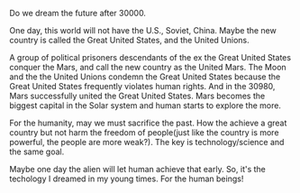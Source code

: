 Do we dream the future after 30000.

One day, this world will not have the U.S., Soviet, China.
Maybe the new country is called the Great United States, and the United Unions.

A group of political prisoners descendants of the ex the Great United States conquer the Mars, and call the new country as the United Mars.
The Moon and the the United Unions condemn the Great United States because the Great United States frequently violates human rights.
And in the 30980, Mars successfully united the Great United States.
Mars becomes the biggest capital in the Solar system and human starts to explore the more.

For the humanity, may we must sacrifice the past.
How the achieve a great country but not harm the freedom of people(just like the country is more powerful, the people are more weak?). The key is technology/science and the same goal.

Maybe one day the alien will let human achieve that early. So, it's the techology I dreamed in my young times.
For the human beings!

